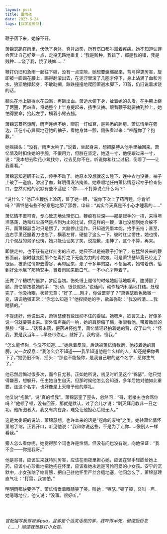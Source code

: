 ```yaml
---
layout: post
title: 雷雨夜
date: 2023-6-24
tags: [我学星辰剑]
---
```


鞭子落下来，她躲不开。

萧锦瑟跪在雨里，伏低了身体，脊背战栗，所有伤口都叫嚣着疼痛。她不知道认罪会否让自己好受一点，走投无路地重复：“我是贱种，我错了，都是我的错，我是贱种……饶了我，饶了贱婢……”

鞭打仍旧和急雨一起往下砸，没有一点空隙，她想要蜷缩起来，背弓得更厉害，旋即被一脚踢在腰上，踢得翻滚出去，在泥泞里滚了几圈才停下，身上沾满了血和污水，狼狈地撑起身，不敢耽搁，跌跌撞撞地爬回萧逝水脚下，叩首，仍旧说着求饶的话。

额头在地上砸得水花四溅，再砸出血。萧逝水俯下身，扯着她的头发，在手腕上绕了两圈，再站直，将她整个上半身提起来，扬手又抽。眼看鞭子就要抽到脸上，她怕得要命，抬起左手，横着小臂去挡。

萧锦瑟蓦然惊醒，雨声连绵不绝，眼前一灯如豆，是熟悉的卧房。萧忆情坐在旁边，正在小心翼翼地卷她的袖子，看她身体一颤，侧头看过来：“吵醒你了？抱歉。”

她摇摇头：“没有。雨声太响了。”说着，坐起身来，想把胳膊从他手里抽回来。萧忆情及时扣住她的手腕，不很用力，但胜在坚定，她退一寸，他便跟过来一寸，说：“我本想去吹花小筑找你，过去见你不在，听说你和红尘过招，伤着了——让我看看。”

萧锦瑟知道瞒不过去，停手不动了。她原本没想就这么睡下，连中衣也没换，袖子上破了一道痕，渗出了血，鲜明得没法掩盖。她乖顺地任由萧忆情卷起袖子检查伤口，忽然对他的沉默有些不适应：“你……不打算说点什么吗？”

“说什么？”他正往鞭伤上涂药，瞥了她一眼，“说你下次上了药再睡，你肯听吗？”萧锦瑟有些不好意思地舔了舔唇，申辩：“其实今天真是不小心才睡着的……”

萧忆情不置可否，专心致志地处理伤口。鞭痕有些深——那是起手的一招，来得坦坦荡荡，她和红尘虽然是点到为止的比试，但这样的一鞭，谁也没想到她会躲不开。而萧锦瑟当时只是愣了，大脑停止运作，只知道凭借本能，抬手去挡；甚至，连右手里还握着刀也忘了，横着左臂，硬接了这么一下。彼时红尘愣住，她也愣，几个观战的弟子也愣，她只能讪讪笑了笑，说抱歉，走神了，这个不算，再来。

即使走神，也不该有这样拙劣的应对。她只不过是被鞭子打怕了，在猛然袭来的鞭影面前，霎时就变回那个在毒打之下无能为力的小姑娘。可是萧锦瑟毕竟已经走了很远，被萧忆情带去雪谷，再带回来，走了十多年的路，不复当初，她带着伤，恰到好处地赢了那场交手，冒着雨回来歇口气，一不小心才睡着了。

还做了个糟糕的噩梦，梦回当初。伤处缠上绷带的时候她低低地嘶声，胳膊颤了颤。萧忆情按稳她的手：“别动，很快就好。”说话间，动作轻巧利落地打结。处理完了，他没抬眼，状若无意：“好了……刚才，你做噩梦了？”萧锦瑟脸色微微一变，语调勉强正常：“你怎么知道？”他捏捏她的手，欲盖弥彰：“我没听清……我瞎猜的。”

不提还好，他说出来，萧锦瑟便有些压抑不住的委屈。她嗯声，欲言又止，好像多说一句就要哭出来。窗外雷声轰的一响，她的肩膀缩了缩，抬眼看他，带着微弱的哭腔：“哥……”话音未落，便落进怀抱里，萧忆情轻轻拍着她的背，叹了口气：“怪我，要是我当年……早些带你走，就好了。我的错，怪我。”

“怎么能怪你，你又不知道……”她急着反驳，后话被萧忆情截断，他按着她的肩膀，又一次叹息：“我怎么会不知道——我早知道他是什么样的人，却还是把你丢下了。”她仍旧不听，摇头：“那也不能怪你，是我自己取的这个名字，惹你生气了。”

他已然后悔过很多次，而今日尤甚。正如她所说，初见时听见这个“锦瑟”，他只觉得嫌恶，想躲开，任由她自生自灭。但那时候他怎么会知道，多年后她对他如此重要，连这个名字，也好像是上天赠予他的厚礼。

他又说“抱歉”，说“真的怪我”。萧锦瑟歪了歪头，忽然问：“哥，老楼主也会骂你吗？”他顿了顿，没有回答，那就是默认，过了会儿才说：“剿灭拜月教非一日之功，他所图者大，我又有病在身，难免让他担心后继无人。”

这是太委婉的说法，萧锦瑟想，也许本来的话是“短命的废物”之类。她往萧忆情怀里缩了缩，正要开口，听见他说：“我和你说这些，不是为了让你……像别人一样看我。”

旁人怎么看你呢，她觉得那个词也许是怜悯，但没有问也没有说，向他保证：“我不会——你是我哥。”

他是哥哥，应该生来就特别厉害，应该在雨夜里担心她，应该在轻手轻脚给她上药，应该小心珍重地把她抱在怀里，应该看她永远是可怜可爱的小女孩。安宁的沉默中，小女孩缩了缩肩膀，把自己往他怀里严丝合缝地塞，他问怎么了，萧锦瑟理直气壮：“打雷，我害怕。”

明明雨都快要停了。萧忆情垂着眼睛笑了笑，叫她：“锦瑟。”顿了顿，又叫一声。她嗯嗯地应，他又说：“没事。很好听。”


<br>

<br>


*官配姐写我哥被爹pua，且爹是个活灵活现的爹，我吓得半死，但深受启发（……）顺便我想暴打小女孩。*